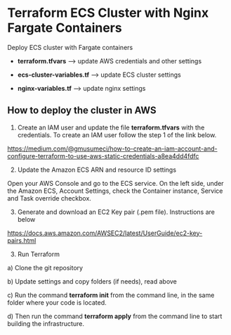 # Terraform ECS Cluster with Nginx Fargate Containers

Deploy ECS cluster with Fargate containers

* **terraform.tfvars** --> update AWS credentials and other settings

* **ecs-cluster-variables.tf** --> update ECS cluster settings

* **nginx-variables.tf** --> update nginx settings

## How to deploy the cluster in AWS

1) Create an IAM user and update the file **terraform.tfvars** with the credentials. To create an IAM user follow the step 1 of the  link below.

https://medium.com/@gmusumeci/how-to-create-an-iam-account-and-configure-terraform-to-use-aws-static-credentials-a8ea4dd4fdfc

2) Update the Amazon ECS ARN and resource ID settings

Open your AWS Console and go to the ECS service. On the left side, under the Amazon ECS, Account Settings, check the Container instance, Service and Task override checkbox.

3) Generate and download an EC2 Key pair (.pem file). Instructions are below

https://docs.aws.amazon.com/AWSEC2/latest/UserGuide/ec2-key-pairs.html

3) Run Terraform

a) Clone the git repository

b) Update settings and copy folders (if needs), read above

c) Run the command **terraform init** from the command line, in the same folder where your code is located.

d) Then run the command **terraform apply** from the command line to start building the infrastructure.
